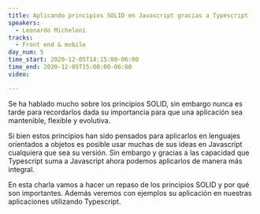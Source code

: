 ```yaml
---
title: Aplicando principios SOLID en Javascript gracias a Typescript
speakers:
  - Leonardo Micheloni
tracks:
  - Front end & mobile
day_num: 5
time_start: 2020-12-05T14:15:00-06:00
time_end: 2020-12-05T15:00:00-06:00
video:

---
```


Se ha hablado mucho sobre los principios SOLID, sin embargo nunca es tarde para recordarlos dada su importancia para que una aplicación sea mantenible, flexible y evolutiva.

Si bien estos principios han sido pensados para aplicarlos en lenguajes orientados a objetos es posible usar muchas de sus ideas en Javascript cualquiera que sea su versión. Sin embargo y gracias a las capacidad que Typescript suma a Javascript ahora podemos aplicarlos de manera más integral.

En esta charla vamos a hacer un repaso de los principios SOLID y por qué son importantes. Además veremos con ejemplos su aplicación en nuestras aplicaciones utilizando Typescript.